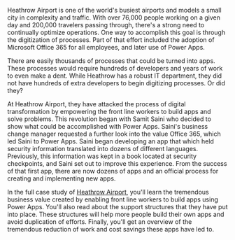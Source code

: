 Heathrow Airport is one of the world's busiest airports and models a small city in complexity and traffic. With over 76,000 people working on a given day and 200,000 travelers passing through, there's a strong need to continually optimize operations. One way to accomplish this goal is through the digitization of processes. Part of that effort included the adoption of Microsoft Office 365 for all employees, and later use of Power Apps. 

There are easily thousands of processes that could be turned into apps. These processes would require hundreds of developers and years of work to even make a dent. While Heathrow has a robust IT department, they did not have hundreds of extra developers to begin digitizing processes. Or did they?

At Heathrow Airport, they have attacked the process of digital transformation by empowering the front line workers to build apps and solve problems. This revolution began with Samit Saini who decided to show what could be accomplished with Power Apps. Saini's business change manager requested a further look into the value Office 365, which led Saini to Power Apps. Saini began developing an app that which held security information translated into dozens of different languages. Previously, this information was kept in a book located at security checkpoints, and Saini set out to improve this experience. From the success of that first app, there are now dozens of apps and an official process for creating and implementing new apps.

In the full case study of [Heathrow Airport](https://customers.microsoft.com/story/766053-heathrow-airport-travel-transportation-power-apps), you'll learn the tremendous business value created by enabling front line workers to build apps using Power Apps. You'll also read about the support structures that they have put into place. These structures will help more people build their own apps and avoid duplication of efforts. Finally, you'll get an overview of the tremendous reduction of work and cost savings these apps have led to. 

